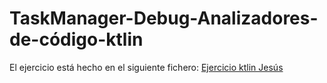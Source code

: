 # TaskManager-Debug-Analizadores-de-código-ktlin

El ejercicio está hecho en el siguiente fichero: [Ejercicio ktlin Jesús](https://github.com/jesuscb123/taskmanager-debug/blob/EjercicioJesus-Ktlint/EDES-4.3.1-JCB.md)
